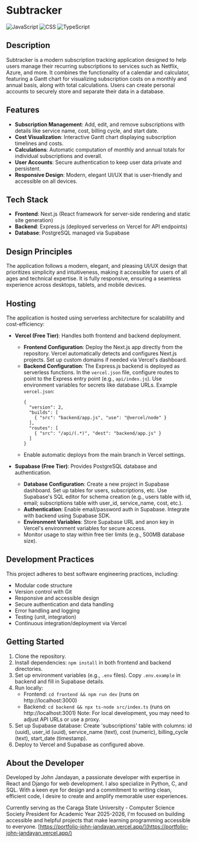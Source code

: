 # Subtracker

![JavaScript](https://img.shields.io/badge/-JavaScript-yellow?style=for-the-badge&logo=javascript)
![CSS](https://img.shields.io/badge/-CSS-purple?style=for-the-badge&logo=css3)
![TypeScript](https://img.shields.io/badge/-TypeScript-blue?style=for-the-badge&logo=typescript)

## Description

Subtracker is a modern subscription tracking application designed to help users manage their recurring subscriptions to services such as Netflix, Azure, and more. It combines the functionality of a calendar and calculator, featuring a Gantt chart for visualizing subscription costs on a monthly and annual basis, along with total calculations. Users can create personal accounts to securely store and separate their data in a database.

## Features

- **Subscription Management**: Add, edit, and remove subscriptions with details like service name, cost, billing cycle, and start date.
- **Cost Visualization**: Interactive Gantt chart displaying subscription timelines and costs.
- **Calculations**: Automatic computation of monthly and annual totals for individual subscriptions and overall.
- **User Accounts**: Secure authentication to keep user data private and persistent.
- **Responsive Design**: Modern, elegant UI/UX that is user-friendly and accessible on all devices.

## Tech Stack

- **Frontend**: Next.js (React framework for server-side rendering and static site generation)
- **Backend**: Express.js (deployed serverless on Vercel for API endpoints)
- **Database**: PostgreSQL managed via Supabase

## Design Principles

The application follows a modern, elegant, and pleasing UI/UX design that prioritizes simplicity and intuitiveness, making it accessible for users of all ages and technical expertise. It is fully responsive, ensuring a seamless experience across desktops, tablets, and mobile devices.

## Hosting

The application is hosted using serverless architecture for scalability and cost-efficiency:

- **Vercel (Free Tier)**: Handles both frontend and backend deployment.
  - **Frontend Configuration**: Deploy the Next.js app directly from the repository. Vercel automatically detects and configures Next.js projects. Set up custom domains if needed via Vercel's dashboard.
  - **Backend Configuration**: The Express.js backend is deployed as serverless functions. In the `vercel.json` file, configure routes to point to the Express entry point (e.g., `api/index.js`). Use environment variables for secrets like database URLs. Example `vercel.json`:
    ```
    {
      "version": 2,
      "builds": [
        { "src": "backend/app.js", "use": "@vercel/node" }
      ],
      "routes": [
        { "src": "/api/(.*)", "dest": "backend/app.js" }
      ]
    }
    ```
  - Enable automatic deploys from the main branch in Vercel settings.

- **Supabase (Free Tier)**: Provides PostgreSQL database and authentication.
  - **Database Configuration**: Create a new project in Supabase dashboard. Set up tables for users, subscriptions, etc. Use Supabase's SQL editor for schema creation (e.g., users table with id, email; subscriptions table with user_id, service_name, cost, etc.).
  - **Authentication**: Enable email/password auth in Supabase. Integrate with backend using Supabase SDK.
  - **Environment Variables**: Store Supabase URL and anon key in Vercel's environment variables for secure access.
  - Monitor usage to stay within free tier limits (e.g., 500MB database size).

## Development Practices

This project adheres to best software engineering practices, including:
- Modular code structure
- Version control with Git
- Responsive and accessible design
- Secure authentication and data handling
- Error handling and logging
- Testing (unit, integration)
- Continuous integration/deployment via Vercel

## Getting Started

1. Clone the repository.
2. Install dependencies: `npm install` in both frontend and backend directories.
3. Set up environment variables (e.g., `.env` files). Copy `.env.example` in backend and fill in Supabase details.
4. Run locally: 
   - Frontend: `cd frontend && npm run dev` (runs on http://localhost:3000)
   - Backend: `cd backend && npx ts-node src/index.ts` (runs on http://localhost:3001)
   Note: For local development, you may need to adjust API URLs or use a proxy.
5. Set up Supabase database: Create 'subscriptions' table with columns: id (uuid), user_id (uuid), service_name (text), cost (numeric), billing_cycle (text), start_date (timestamp).
6. Deploy to Vercel and Supabase as configured above.

## About the Developer

Developed by John Jandayan, a passionate developer with expertise in React and Django for web development. I also specialize in Python, C, and SQL. With a keen eye for design and a commitment to writing clean, efficient code, I desire to create and amplify memorable user experiences.

Currently serving as the Caraga State University - Computer Science Society President for Academic Year 2025-2026, I'm focused on building accessible and helpful projects that make learning programming accessible to everyone. [https://portfolio-john-jandayan.vercel.app/](https://portfolio-john-jandayan.vercel.app/)